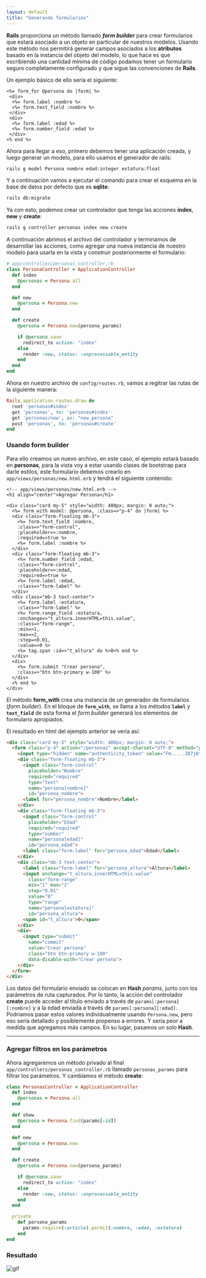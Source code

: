 ```yaml
---
layout: default
title: "Generando formularios"
---
```



**Rails** proporciona un método llamado ***form builder*** para crear formularios que estará asociado a un objeto en particular de nuestros modelos. Usando este método nos permitirá generar campos asociados a los **atributos** basado en la instancia del objeto del modelo, lo que hace es que escribiendo una cantidad mínima de código podamos tener un formulario seguro completamente configurado y que sigue las convenciones de **Rails**.

Un ejemplo básico de ello sería el siguiente:  

```erb
<%= form_for @persona do |form| %>
 <div>
  <%= form.label :nombre %>
  <%= form.text_field :nombre %>
 </div>
 <div>
  <%= form.label :edad %>
  <%= form.number_field :edad %>
 </div>
<% end %>
```

Ahora para llegar a eso, primero debemos tener una aplicación creada, y luego generar un modelo, para ello usamos el generador de rails: 

```bash
rails g model Persona nombre edad:integer estatura:float
```

Y a continuación vamos a ejecutar el comando para crear el esquema en la base de datos por defecto que es **sqlite**:  

```bash
rails db:migrate
```

Ya con esto, podemos crear un controlador que tenga las acciones **index**, **new** y **create**:  

```bash
rails g controller personas index new create
```

A continuación abrimos el archivo del controlador y terminamos de desarrollar las acciones, como agregar una nueva instancia de nuestro modelo para usarla en la vista y construir posteriormente el formulario:  

```ruby
# app/controller/personas_controller.rb
class PersonaController < ApplicationController
  def index
    @personas = Persona.all
  end

  def new
    @persona = Persona.new
  end

  def create
    @persona = Persona.new(persona_params)

    if @persona.save
      redirect_to action: "index"
    else
      render :new, status: :unprocessable_entity
    end
  end
end
```

Ahora en nuestro archivo de `config/routes.rb`, vamos a regitrar las rutas de la siguiente manera:

```ruby
Rails.application.routes.draw do
  root 'personas#index'
  get 'personas', to: 'personas#index'
  get 'personas/new', as: "new_persona"
  post 'personas', to: 'personas#create'
end
```

### Usando form builder

Para ello creamos un nuevo archivo, en este caso, el ejemplo estará basado en **personas**, para la vista voy a estar usando clases de bootstrap para darle estilos, este formulario debemos crearlo en `app/views/personas/new.html.erb` y tendrá el siguiente contenido:  

```erb
<!-- app/views/personas/new.html.erb -->
<h1 align="center">Agregar Persona</h1>

<div class="card my-5" style="width: 400px; margin: 0 auto;">
  <%= form_with model: @persona, :class=>"p-4" do |form| %>
  <div class="form-floating mb-3">
    <%= form.text_field :nombre, 
    :class=>"form-control", 
    :placeholder=>:nombre, 
    :required=>true %>
    <%= form.label :nombre %>
  </div>
  <div class="form-floating mb-3">
    <%= form.number_field :edad, 
    :class=>"form-control", 
    :placeholder=>:edad, 
    :required=>true %>
    <%= form.label :edad, 
    :class=>"form-label" %>
  </div>
  <div class="mb-3 text-center">
    <%= form.label :estatura, 
    :class=>"form-label" %>
    <%= form.range_field :estatura,
    :onchange=>"t_altura.innerHTML=this.value",
    :class=>"form-range", 
    :min=>1, 
    :max=>2, 
    :step=>0.01, 
    :value=>0 %>
    <%= tag.span :id=>"t_altura" do %>0<% end %>
  </div>
  <div>
    <%= form.submit "Crear persona", 
    :class=>"btn btn-primary w-100" %>
  </div>
  <% end %>
</div>
```

El método **form_with** crea una instancia de un generador de formularios (*form builder*). En el bloque de **`form_with`**, se llama a los métodos **`label`** y **`text_field`** de esta forma el *form builder* generará los elementos de formulario apropiados.

El resultado en html del ejemplo anterior se vería así: 


```html
<div class="card my-5" style="width: 400px; margin: 0 auto;">
  <form class="p-4" action="/personas" accept-charset="UTF-8" method="post">
    <input type="hidden" name="authenticity_token" value="Fm.....Z07jQ" autocomplete="off">
    <div class="form-floating mb-3">
      <input class="form-control" 
        placeholder="Nombre" 
        required="required" 
        type="text" 
        name="persona[nombre]" 
        id="persona_nombre">
      <label for="persona_nombre">Nombre</label>
    </div>
    <div class="form-floating mb-3">
      <input class="form-control" 
        placeholder="Edad" 
        required="required" 
        type="number" 
        name="persona[edad]" 
        id="persona_edad">
      <label class="form-label" for="persona_edad">Edad</label>
    </div>
    <div class="mb-3 text-center">
      <label class="form-label" for="persona_altura">Altura</label>
      <input onchange="t_altura.innerHTML=this.value" 
        class="form-range" 
        min="1" max="2" 
        step="0.01" 
        value="0" 
        type="range" 
        name="persona[estatura]" 
        id="persona_altura">
      <span id="t_altura">0</span>
    </div>
    <div>
      <input type="submit" 
        name="commit" 
        value="Crear persona" 
        class="btn btn-primary w-100"
        data-disable-with="Crear persona">
    </div>
  </form>
</div>
```

Los datos del formulario enviado se colocan en **Hash** *params*, junto con los parámetros de ruta capturados. Por lo tanto, la acción del controlador **create** puede acceder al título enviado a través de `params[:persona][:nombre]` y a la edad enviada a través de `params[:persona][:edad]`. Podriamos pasar estos valores individualmente usando `Persona.new`, pero eso sería detallado y posiblemente propenso a errores. Y sería peor a medida que agregamos más campos. En su lugar, pasamos un solo **Hash**.

---

### Agregar filtros en los parámetros

Ahora agregaremos un método privado al final `app/controllers/personas_controller.rb` llamado `personas_params` para filtrar los parámetros. Y cambiamos el método **create**:

```ruby
class PersonasController < ApplicationController
  def index
    @personas = Persona.all
  end

  def show
    @persona = Persona.find(params[:id])
  end

  def new
    @persona = Persona.new
  end

  def create
    @persona = Persona.new(persona_params)

    if @persona.save
      redirect_to action: "index"
    else
      render :new, status: :unprocessable_entity
    end
  end

  private
    def persona_params
      params.require(:article).permit(:nombre, :edad, :estatura)
    end
end
```

### Resultado

![gif](assets/crear-persona.gif)

